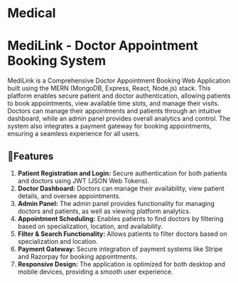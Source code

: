 

# Medical
# MediLink - Doctor Appointment Booking System
MediLink is a Comprehensive Doctor Appointment Booking Web Application built using the MERN (MongoDB, Express, React, Node.js) stack. This platform enables secure patient and doctor authentication, allowing patients to book appointments, view available time slots, and manage their visits. Doctors can manage their appointments and patients through an intuitive dashboard, while an admin panel provides overall analytics and control. The system also integrates a payment gateway for booking appointments, ensuring a seamless experience for all users.

## 🧐Features
1. **Patient Registration and Login:** Secure authentication for both patients and doctors using JWT (JSON Web Tokens).
3. **Doctor Dashboard:** Doctors can manage their availability, view patient details, and oversee appointments.
4. **Admin Panel:** The admin panel provides functionality for managing doctors and patients, as well as viewing platform analytics.
5. **Appointment Scheduling:** Enables patients to find doctors by filtering based on specialization, location, and availability.
6. **Filter & Search Functionality:** Allows patients to filter doctors based on specialization and location.
8. **Payment Gateway:** Secure integration of payment systems like Stripe and Razorpay for booking appointments.
9. **Responsive Design:** The application is optimized for both desktop and mobile devices, providing a smooth user experience.

